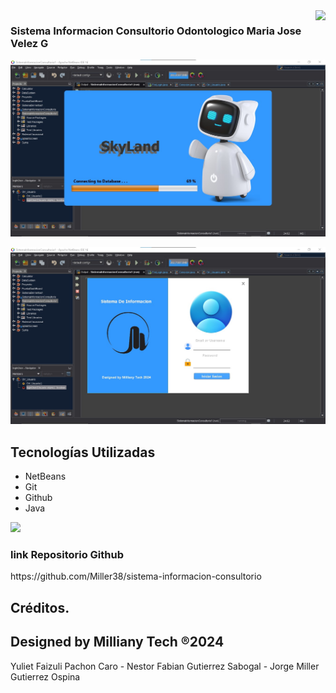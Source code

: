 <img align="right" src="http://visitor-badge.laobi.icu/badge?page_id=Miller38.sistema-informacion-consultorio" />

<h3>Sistema Informacion Consultorio Odontologico Maria Jose Velez G</h3>

![Preview 1](preview1.jpg)

![Preview 2](preview2.jpg)

## Tecnologías Utilizadas

- NetBeans
- Git
- Github
- Java

<img src="https://skillicons.dev/icons?i=java,git,github" /> <br/>

<h3>link Repositorio Github</h3>
https://github.com/Miller38/sistema-informacion-consultorio

## Créditos.
## Designed by Milliany Tech ®2024
Yuliet Faizuli Pachon Caro - 
Nestor Fabian Gutierrez Sabogal - 
Jorge Miller Gutierrez Ospina
